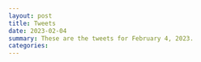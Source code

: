 ```yaml
---
layout: post
title: Tweets
date: 2023-02-04
summary: These are the tweets for February 4, 2023.
categories:
---
```


